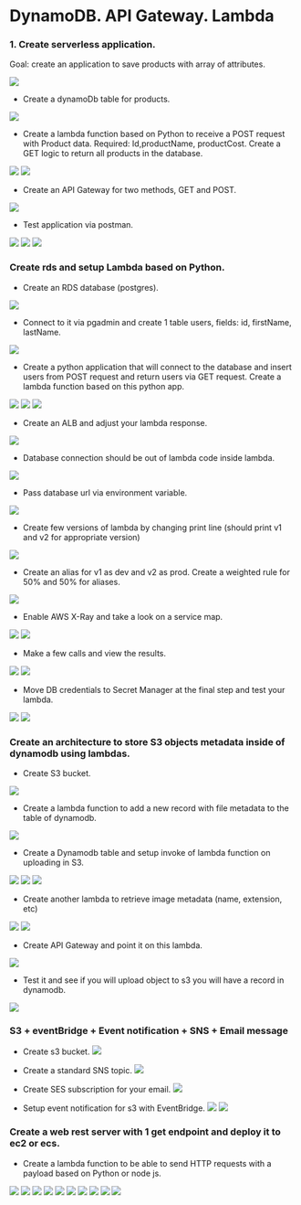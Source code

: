 # DynamoDB. API Gateway. Lambda

### 1. Create serverless application.
Goal: create an application to save products with array of attributes.

![](pictures/dynamo-tables.png)

- Create a dynamoDb table for products.

![](pictures/dynamo-table.png)

- Create a lambda function based on Python to receive a POST request with Product data. Required: Id,productName,
productCost. Create a GET logic to return all products in the database.

![](pictures/lambda_get.png)
![](pictures/lambda-post.png)

- Create an API Gateway for two methods, GET and POST.

![](pictures/api-gateway-get-post.png)

- Test application via postman.

![](pictures/postman-post.png)
![](pictures/postman-get.png)
![](pictures/dynamo-result.png)


### Create rds  and setup Lambda based on Python.

- Create an RDS database (postgres).

![](pictures/rds-database.png)

- Connect to it via pgadmin and create 1 table users, fields: id, firstName, lastName.

![](pictures/pgadmin.png)

- Create a python application that will connect to the database and insert users from POST request and return users 
via GET request. Create a lambda function based on this python app.

![](pictures/get-lambda.png)
![](pictures/post-user.png)
![](pictures/post-user-pg.png)

- Create an ALB and adjust your lambda response.

![](pictures/creating-alb.png)

- Database connection should be out of lambda code inside lambda.

![](pictures/lambda-alb-trigger.png)

- Pass database url via environment variable.

![](pictures/lambda-env-var.png)

- Create few versions of lambda by changing print line (should print v1 and v2 for appropriate version)

![](pictures/lambda-versions.png)

- Create an alias for v1 as dev and v2 as prod. Create a weighted rule for 50% and 50% for aliases.

![](pictures/lambda-alias.png)

- Enable AWS X-Ray and take a look on a service map.

![](pictures/lambda-xray-serv.png)
![](pictures/lambda-xray-traces.png)

- Make a few calls and view the results.

![](pictures/get-alb-resp-v1.png)
![](pictures/get-alb-resp-v2.png)

- Move DB credentials to Secret Manager at the final step and test your lambda.

![](pictures/secretmanager-creating.png)
![](pictures/secretmanager-value.png)


### Create an architecture to store S3 objects metadata inside of dynamodb using lambdas.

- Create S3 bucket.

![](pictures/s3-bucket.png)

- Create a lambda function to add a new record with file metadata to the table of dynamodb.

![](pictures/lambda-save-s3-metadata.png)

- Create a Dynamodb table and setup invoke of lambda function on uploading in S3.

![](pictures/dynamoDBs3.png)
![](pictures/s3-objects.png)
![](pictures/dynamoDBs3Object.png)

- Create another lambda to retrieve image metadata (name, extension, etc)

![](pictures/lambda-get-object-metadata.png)
![](pictures/lambda-get-object-result.png)

- Create API Gateway and point it on this lambda.

![](pictures/api-gateway-get-metadata-dynamo.png)

- Test it and see if you will upload object to s3 you will have a record in dynamodb.

![](pictures/api-gateway-retrieve-metadata.png)


### S3 + eventBridge + Event notification + SNS + Email message

- Create s3 bucket.
![](pictures/s3-bucket-create.png)

- Create a standard SNS topic.
![](pictures/sns-topic.png)

- Create SES subscription for your email.
![](pictures/create-subscribtion.png)

- Setup event notification for s3 with EventBridge.
![](pictures/eventbridge.png) 
![](pictures/aws-email.png)


### Create a web rest server with 1 get endpoint and deploy it to ec2 or ecs.

- Create a lambda function to be able to send HTTP requests with a payload based on Python or node js.

![](pictures/.png)
![](pictures/.png)
![](pictures/.png)
![](pictures/.png)
![](pictures/.png)
![](pictures/.png)
![](pictures/.png)
![](pictures/.png)
![](pictures/.png)
![](pictures/.png)
